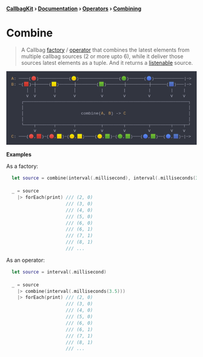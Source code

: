 #### [CallbagKit][Callbag] › [Documentation][Documentation] › [Operators][Operators] › [Combining][Combining]
# Combine
> A Callbag [factory][Sources] / [operator][Operators] that combines the latest
> elements from multiple callbag sources (2 or more upto 6), while it deliver
> those sources latest elements as a tuple. And it returns a [listenable][Sources] source.

<img src="./Combine.png">

<!-- ```swift
A: ────(🔴)────────────(🟡)────────────────(🟢)──────(🔵)────────────|─>
B: ─(🟥)─┼─────(🟨)──────┼────────(🟩)───────┼─────────┼──────(🟦)───|─>
      │  │       │       │          |        |         |        |    |
      ⅴ  ⅴ       ⅴ       ⅴ          ⅴ        ⅴ         ⅴ        ⅴ    ⅴ
    ┌──────────────────────────────────────────────────────────────────┐
    │                                                                  │
    │                       combine(A, B) -> C                         │
    │                                                                  │
    └────┬───────┬───────┬──────────┬────────┬─────────┬────────┬────┬─┘
         ⅴ       ⅴ       ⅴ          ⅴ        ⅴ         ⅴ        ⅴ    ⅴ
C: ───(🔴,🟥)─(🔴,🟨)─(🟡,🟨)────(🟡,🟩)─(🟢,🟩)───(🔵,🟩)──(🔵,🟦)─|─>
``` -->

**Examples**

As a factory:

```swift
  let source = combine(interval(.millisecond), interval(.milliseconds(3.5)))

  _ = source
    |> forEach(print) /// (2, 0)
                      /// (3, 0)
                      /// (4, 0)
                      /// (5, 0)
                      /// (6, 0)
                      /// (6, 1)
                      /// (7, 1)
                      /// (8, 1)
                      /// ...
```

As an operator:

```swift
  let source = interval(.millisecond)

  _ = source
    |> combine(interval(.milliseconds(3.5)))
    |> forEach(print) /// (2, 0)
                      /// (3, 0)
                      /// (4, 0)
                      /// (5, 0)
                      /// (6, 0)
                      /// (6, 1)
                      /// (7, 1)
                      /// (8, 1)
                      /// ...
```

[Callbag]: <../../../README.md> (Callbag)
[Documentation]: <../../README.md> (Documentation)
[Operators]: <../README.md> (Operators)
[Combining]: <./README.md> (Combining)

[Sources]: <../../Sources/README.md> (Sources)
